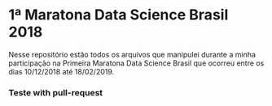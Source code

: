 # 1ª Maratona Data Science Brasil 2018

Nesse repositório estão todos os arquivos que manipulei durante a minha participação na Primeira Maratona Data Science Brasil que ocorreu entre os dias 10/12/2018 até 18/02/2019.

### Teste with pull-request
